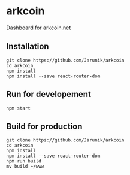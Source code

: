 # arkcoin

Dashboard for arkcoin.net

## Installation

```
git clone https://github.com/Jarunik/arkcoin
cd arkcoin
npm install
npm install --save react-router-dom
```

## Run for developement

```
npm start
```

## Build for production

```
git clone https://github.com/Jarunik/arkcoin
cd arkcoin
npm install
npm install --save react-router-dom
npm run build
mv build ~/www
```
